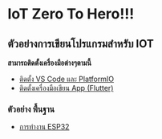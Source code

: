 # IoT Zero To Hero!!!
## ตัวอย่างการเขียนโปรแกรมสำหรับ IOT


**สามารถติดตั้งเครื่องมือต่างๆตามนี้** 
- [ติดตั้ง VS Code และ PlatformIO](ติดตั้ง/flutter.md "ติดตั้ง VS Code และ PlatformIO")
- [ติดตั้งเครื่องมือเขียน App (Flutter)](ติดตั้ง/flutter.md)


### ตัวอย่าง พื้นฐาน
- [การทำงาน ESP32](ESP32)
<!--
```markdown

```
# ชื่อโปรเจกต์

## บทนำ

คำอธิบายโดยรวมเกี่ยวกับโปรเจกต์

## ฟีเจอร์

- ฟีเจอร์ที่ 1
- ฟีเจอร์ที่ 2




ใช้ `inline code` สำหรับข้อความภายในบรรทัด.

```javascript
// นี่คือ block code สำหรับ JavaScript
console.log('Hello, world!');
```

ใช้ `inline code` สำหรับข้อความภายในบรรทัด.

```javascript
// นี่คือ block code สำหรับ JavaScript
console.log('Hello, world!');
```



![This is an image](https://example.com/path/to/image.jpg)

![Alt text](/path/to/image.jpg)

-->
